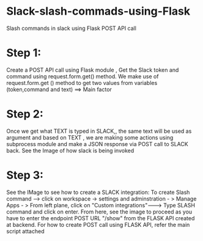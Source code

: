 # Slack-slash-commads-using-Flask
Slash commands in slack using Flask POST API call



# Step 1:
 Create a POST API call using Flask module , Get the Slack token and command using request.form.get() method.
 We make use of request.form.get () method to get two values from variables (token,command and text) ==> Main factor

# Step 2:
 Once we get what TEXT is typed in SLACK,, the same text will be used as argument and based on TEXT , we are making some actions using subprocess module and make a JSON response via POST call to SLACK back.
 See the Image of how slack is being invoked


# Step 3:

See the IMage to see how to create a SLACK integration:
To create Slash command --> click on workspace -> settings and adminstration - > Manage Apps - > From left plane, click on "Custom integrations"---> Type SLASH command and click on enter. 
From here, see the image to proceed as you have to enter the endpoint POST URL "/show" from the FLASK API created at backend.
For how to create POST call using FLASK API, refer the main script attached
